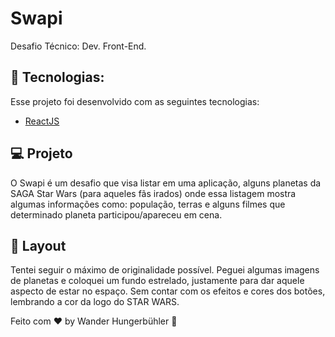 # Swapi
Desafio Técnico: Dev. Front-End.

## :rocket: Tecnologias:
Esse projeto foi desenvolvido com as seguintes tecnologias:
- [ReactJS](https://reactjs.org)

## 💻 Projeto

O Swapi é um desafio que visa listar em uma aplicação, alguns planetas da SAGA Star Wars (para aqueles fãs irados)
onde essa listagem mostra algumas informações como: população, terras e alguns filmes que determinado planeta participou/apareceu em cena.

## 🔖 Layout
Tentei seguir o máximo de originalidade possível. Peguei algumas imagens de planetas e coloquei um fundo estrelado,
justamente para dar aquele aspecto de estar no espaço. Sem contar com os efeitos e cores dos botões, lembrando a cor da logo do STAR WARS.

Feito com ♥ by Wander Hungerbühler :wave:
